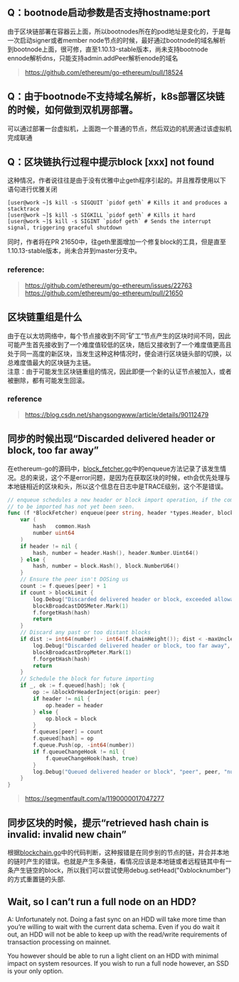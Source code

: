 ## Q：bootnode启动参数是否支持hostname:port
由于区块链部署在容器云上面，所以bootnodes所在的pod地址是变化的，于是每一次启动signer或者member node节点的时候，最好通过bootnode的域名解析到bootnode上面，很可修，直至1.10.13-stable版本，尚未支持bootnode ennode解析dns，只能支持admin.addPeer解析enode的域名

> https://github.com/ethereum/go-ethereum/pull/18524

## Q：由于bootnode不支持域名解析，k8s部署区块链的时候，如何做到双机房部署。
可以通过部署一台虚拟机，上面跑一个普通的节点，然后双边的机房通过该虚拟机完成联通


## Q：区块链执行过程中提示block [xxx] not found
这种情况，作者说往往是由于没有优雅中止geth程序引起的。并且推荐使用以下语句进行优雅关闭

    [user@work ~]$ kill -s SIGQUIT `pidof geth` # Kills it and produces a stacktrace
    [user@work ~]$ kill -s SIGKILL `pidof geth` # Kills it hard
    [user@work ~]$ kill -s SIGINT `pidof geth` # Sends the interrupt signal, triggering graceful shutdown
同时，作者将在PR 21650中，往geth里面增加一个修复block的工具，但是直至1.10.13-stable版本，尚未合并到master分支中。
### reference:
> https://github.com/ethereum/go-ethereum/issues/22763
> https://github.com/ethereum/go-ethereum/pull/21650

## 区块链重组是什么
由于在以太坊网络中，每个节点接收到不同”矿工“节点产生的区块时间不同，因此可能产生首先接收到了一个难度值较低的区块，随后又接收到了一个难度值更高且处于同一高度的新区块，当发生这种这种情况时，便会进行区块链头部的切换，以总难度值最大的区块链为主链。  
注意：由于可能发生区块链重组的情况，因此即便一个新的认证节点被加入，或者被删除，都有可能发生回滚。
### reference
> https://blog.csdn.net/shangsongwww/article/details/90112479

## 同步的时候出现“Discarded delivered header or block, too far away”
在ethereum-go的源码中，[block_fetcher.go](./resource/block_fetcher.go)中的enqueue方法记录了该发生情况。总的来说，这个不是error问题，是因为在获取区块的时候，eth会优先处理与本地链相近的区块和头，所以这个信息在日志中是TRACE级别，这个不是错误。
```go
// enqueue schedules a new header or block import operation, if the component
// to be imported has not yet been seen.
func (f *BlockFetcher) enqueue(peer string, header *types.Header, block *types.Block) {
	var (
		hash   common.Hash
		number uint64
	)
	if header != nil {
		hash, number = header.Hash(), header.Number.Uint64()
	} else {
		hash, number = block.Hash(), block.NumberU64()
	}
	// Ensure the peer isn't DOSing us
	count := f.queues[peer] + 1
	if count > blockLimit {
		log.Debug("Discarded delivered header or block, exceeded allowance", "peer", peer, "number", number, "hash", hash, "limit", blockLimit)
		blockBroadcastDOSMeter.Mark(1)
		f.forgetHash(hash)
		return
	}
	// Discard any past or too distant blocks
	if dist := int64(number) - int64(f.chainHeight()); dist < -maxUncleDist || dist > maxQueueDist {
		log.Debug("Discarded delivered header or block, too far away", "peer", peer, "number", number, "hash", hash, "distance", dist)
		blockBroadcastDropMeter.Mark(1)
		f.forgetHash(hash)
		return
	}
	// Schedule the block for future importing
	if _, ok := f.queued[hash]; !ok {
		op := &blockOrHeaderInject{origin: peer}
		if header != nil {
			op.header = header
		} else {
			op.block = block
		}
		f.queues[peer] = count
		f.queued[hash] = op
		f.queue.Push(op, -int64(number))
		if f.queueChangeHook != nil {
			f.queueChangeHook(hash, true)
		}
		log.Debug("Queued delivered header or block", "peer", peer, "number", number, "hash", hash, "queued", f.queue.Size())
	}
}
```
> https://segmentfault.com/a/1190000017047277

## 同步区块的时候，提示“retrieved hash chain is invalid: invalid new chain”
根据[blockchain.go](./resource/blockchain.go)中的代码判断，这种报错是在同步别的节点的链，并合并本地的链时产生的错误。也就是产生多条链，看情况应该是本地链或者远程链其中有一条产生链空的block，所以我们可以尝试使用debug.setHead("0xblocknumber")的方式重置链的头部.

## Wait, so I can’t run a full node on an HDD?
A: Unfortunately not. Doing a fast sync on an HDD will take more time than you’re willing to wait with the current data schema. Even if you do wait it out, an HDD will not be able to keep up with the read/write requirements of transaction processing on mainnet.

You however should be able to run a light client on an HDD with minimal impact on system resources. If you wish to run a full node however, an SSD is your only option.